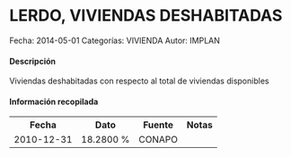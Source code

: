 LERDO, VIVIENDAS DESHABITADAS
=====

Fecha: 2014-05-01
Categorías: VIVIENDA
Autor: IMPLAN

#### Descripción

Viviendas deshabitadas con respecto al total de viviendas disponibles

#### Información recopilada

<table class="table table-hover table-bordered">
  <tr><th>Fecha</th><th>Dato</th><th>Fuente</th><th>Notas</th></tr>
  <tr><td>2010-12-31</td><td>18.2800 %</td><td>CONAPO</td><td></td></tr>
</table>
